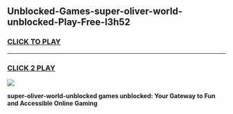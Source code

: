 
## Unblocked-Games-super-oliver-world-unblocked-Play-Free-l3h52
<h3>
<a href="https://premium76.site?title=super-oliver-world-unblocked&ref=19M">CLICK TO PLAY</a></h3>
<hr>

<h3>
<a href="https://premium76.site?title=super-oliver-world-unblocked&ref=19M">CLICK 2 PLAY</a>
  
</h3>

<a href="https://premium76.site?title=super-oliver-world-unblocked&ref=19M"><img src="https://clearcache.store/games.png"></a>


**super-oliver-world-unblocked games unblocked: Your Gateway to Fun and Accessible Online Gaming**
